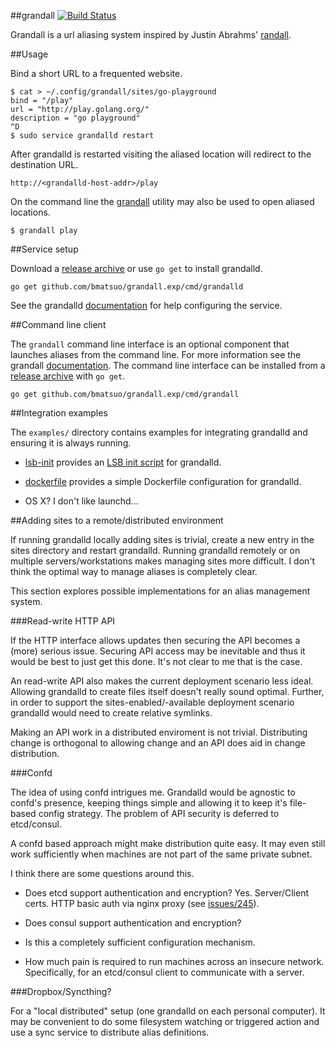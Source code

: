 ##grandall [![Build Status](https://travis-ci.org/bmatsuo/grandall.exp.svg?branch=master)](https://travis-ci.org/bmatsuo/grandall.exp)

Grandall is a url aliasing system inspired by Justin Abrahms'
[randall](https://github.com/justinabrahms/randall).

##Usage

Bind a short URL to a frequented website.

    $ cat > ~/.config/grandall/sites/go-playground
    bind = "/play"
    url = "http://play.golang.org/"
    description = "go playground"
    ^D
    $ sudo service grandalld restart

After grandalld is restarted visiting the aliased location will redirect to the
destination URL.

    http://<grandalld-host-addr>/play

On the command line the
[grandall](http://godoc.org/github.com/bmatsuo/grandall.exp/cmd/grandall)
utility may also be used to open aliased locations.

    $ grandall play

##Service setup

Download a [release
archive](http://github.com/bmatsuo/grandall.exp/releases/latest) or use `go
get` to install grandalld.

    go get github.com/bmatsuo/grandall.exp/cmd/grandalld

See the grandalld
[documentation](http://godoc.org/github.com/bmatsuo/grandall.exp/cmd/grandalld)
for help configuring the service.

##Command line client

The `grandall` command line interface is an optional component that launches
aliases from the command line.  For more information see the grandall
[documentation](http://godoc.org/github.com/bmatsuo/grandall.exp/cmd/grandall).
The command line interface can be installed from a [release
archive](http://github.com/bmatsuo/grandall.exp/releases/latest) with `go get`.

    go get github.com/bmatsuo/grandall.exp/cmd/grandall

##Integration examples

The `examples/` directory contains examples for integrating grandalld and
ensuring it is always running.

- [lsb-init](https://github.com/bmatsuo/grandall.exp/tree/master/examples/lsb-init)
  provides an [LSB init script](https://wiki.debian.org/LSBInitScripts) for
  grandalld.

- [dockerfile](https://github.com/bmatsuo/grandall.exp/tree/master/examples/dockerfile)
  provides a simple Dockerfile configuration for grandalld.

- OS X? I don't like launchd...

##Adding sites to a remote/distributed environment

If running grandalld locally adding sites is trivial, create a new entry in the
sites directory and restart grandalld.  Running grandalld remotely or on
multiple servers/workstations makes managing sites more difficult.  I don't
think the optimal way to manage aliases is completely clear.

This section explores possible implementations for an alias management system.

###Read-write HTTP API

If the HTTP interface allows updates then securing the API becomes a (more)
serious issue.  Securing API access may be inevitable and thus it would be best
to just get this done.  It's not clear to me that is the case.

An read-write API also makes the current deployment scenario less ideal.
Allowing grandalld to create files itself doesn't really sound optimal.
Further, in order to support the sites-enabled/-available deployment scenario
grandalld would need to create relative symlinks.

Making an API work in a distributed enviroment is not trivial.  Distributing
change is orthogonal to allowing change and an API does aid in change
distribution.

###Confd

The idea of using confd intrigues me.  Grandalld would be agnostic to confd's
presence, keeping things simple and allowing it to keep it's file-based config
strategy.  The problem of API security is deferred to etcd/consul.

A confd based approach might make distribution quite easy.  It may even still
work sufficiently when machines are not part of the same private subnet.

I think there are some questions around this.

- Does etcd support authentication and encryption? Yes. Server/Client certs.
  HTTP basic auth via nginx proxy (see
[issues/245](https://github.com/coreos/etcd/issues/254)).

- Does consul support authentication and encryption?

- Is this a completely sufficient configuration mechanism.

- How much pain is required to run machines across an insecure network.
  Specifically, for an etcd/consul client to communicate with a server.

###Dropbox/Syncthing?

For a "local distributed" setup (one grandalld on each personal computer).  It
may be convenient to do some filesystem watching or triggered action and use a
sync service to distribute alias definitions.
